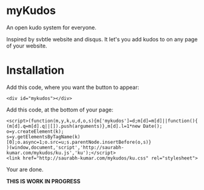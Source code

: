 # myKudos

An open kudo system for everyone.

Inspired by svbtle website and disqus. It let's you add kudos to on any page of your website.

# Installation

Add this code, where you want the button to appear:
```
<div id="mykudos"></div>
```

Add this code, at the bottom of your page:
```
<script>(function(m,y,k,u,d,o,s){m['mykudos']=d;m[d]=m[d]||function(){
(m[d].q=m[d].q||[]).push(arguments)},m[d].l=1*new Date(); o=y.createElement(k);
s=y.getElementsByTagName(k)[0];o.async=1;o.src=u;s.parentNode.insertBefore(o,s)}
)(window,document,'script','http://saurabh-kumar.com/mykudos/ku.js','ku');</script>
<link href="http://saurabh-kumar.com/mykudos/ku.css" rel="stylesheet">
```

Your are done.

**THIS IS WORK IN PROGRESS**
